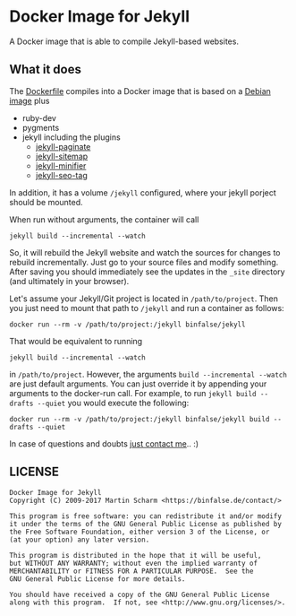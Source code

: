 # Docker Image for Jekyll

A Docker image that is able to compile Jekyll-based websites.

## What it does

The [Dockerfile](https://github.com/binfalse/docker-jekyll/blob/master/Dockerfile) compiles into a Docker image that is based on a [Debian image](https://hub.docker.com/_/debian/) plus

* ruby-dev
* pygments
* jekyll including the plugins
    * [jekyll-paginate](https://jekyllrb.com/docs/pagination/)
    * [jekyll-sitemap](https://github.com/jekyll/jekyll-sitemap)
    * [jekyll-minifier](https://github.com/digitalsparky/jekyll-minifier/issues)
    * [jekyll-seo-tag](https://github.com/jekyll/jekyll-seo-tag)

In addition, it has a volume `/jekyll` configured, where your jekyll porject should be mounted.

When run without arguments, the container will call

    jekyll build --incremental --watch

So, it will rebuild the Jekyll website and watch the sources for changes to rebuild incrementally.
Just go to your source files and modify something.
After saving you should immediately see the updates in the `_site` directory (and ultimately in your browser).

Let's assume your Jekyll/Git project is located in `/path/to/project`.
Then you just need to mount that path to `/jekyll` and run a container as follows:

    docker run --rm -v /path/to/project:/jekyll binfalse/jekyll

That would be equivalent to running 

    jekyll build --incremental --watch

in `/path/to/project`.
However, the arguments `build --incremental --watch` are just default arguments.
You can just override it by appending your arguments to the docker-run call.
For example, to run `jekyll build --drafts --quiet` you would execute the following:

    docker run --rm -v /path/to/project:/jekyll binfalse/jekyll build --drafts --quiet


In case of questions and doubts [just contact me](https://binfalse.de/contact/).. :)


## LICENSE

	Docker Image for Jekyll
	Copyright (C) 2009-2017 Martin Scharm <https://binfalse.de/contact/>

	This program is free software: you can redistribute it and/or modify
	it under the terms of the GNU General Public License as published by
	the Free Software Foundation, either version 3 of the License, or
	(at your option) any later version.

	This program is distributed in the hope that it will be useful,
	but WITHOUT ANY WARRANTY; without even the implied warranty of
	MERCHANTABILITY or FITNESS FOR A PARTICULAR PURPOSE.  See the
	GNU General Public License for more details.

	You should have received a copy of the GNU General Public License
	along with this program.  If not, see <http://www.gnu.org/licenses/>.
